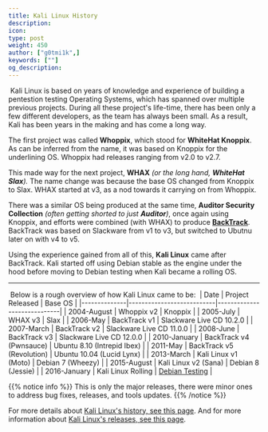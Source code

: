```yaml
---
title: Kali Linux History
description:
icon:
type: post
weight: 450
author: ["g0tmi1k",]
keywords: [""]
og_description:
---
```

​
Kali Linux is based on years of knowledge and experience of building a pentestion testing Operating Systems, which has spanned over multiple previous projects.
During all these project's life-time, there has been only a few different developers, as the team has always been small. As a result, Kali has been years in the making and has come a long way.
​

The first project was called **Whoppix**, which stood for **WhiteHat Knoppix**. As can be inferred from the name, it was based on Knoppix for the underlining OS. Whoppix had releases ranging from v2.0 to v2.7.
​

This made way for the next project, **WHAX** _(or the long hand, **WhiteHat Slax**)._ The name change was because the base OS changed from Knoppix to Slax. WHAX started at v3, as a nod towards it carrying on from Whoppix.
​

There was a similar OS being produced at the same time, **Auditor Security Collection** _(often getting shorted to just **Auditor**)_, once again using Knoppix, and efforts were combined (with WHAX) to produce **[BackTrack](https://www.backtrack-linux.org/)**. BackTrack was based on Slackware from v1 to v3, but switched to Ubutnu later on with v4 to v5.
​

Using the experience gained from all of this, **Kali Linux** came after BackTrack. Kali started off using Debian stable as the engine under the hood before moving to Debian testing when Kali became a rolling OS.
​
- - -
​
Below is a rough overview of how Kali Linux came to be:
​
| Date         | Project Released          | Base OS                     |
|--------------|---------------------------|-----------------------------|
| 2004-August  | Whoppix v2                | Knoppix                     |
| 2005-July    | WHAX v3                   | Slax                        |
| 2006-May     | BackTrack v1              | Slackware Live CD 10.2.0    |
| 2007-March   | BackTrack v2              | Slackware Live CD 11.0.0    |
| 2008-June    | BackTrack v3              | Slackware Live CD 12.0.0    |
| 2010-January | BackTrack v4 (Pwnsauce)   | Ubuntu 8.10 (Intrepid Ibex) |
| 2011-May     | BackTrack v5 (Revolution) | Ubuntu 10.04 (Lucid Lynx)   |
| 2013-March   | Kali Linux v1 (Moto)      | Debian 7 (Wheezy)           |
| 2015-August  | Kali Linux v2 (Sana)      | Debian 8 (Jessie)           |
| 2016-January | Kali Linux Rolling        | [Debian Testing](/docs/policy/kali-linux-relationship-with-debian/) |

{{% notice info %}}
This is only the major releases, there were minor ones to address bug fixes, releases, and tools updates.
{{% /notice %}}

For more details about [Kali Linux's history, see this page](https://kali.training/topic/a-bit-of-history/). And for more information about [Kali Linux's releases, see this page](https://www.kali.org/kali-linux-releases/).
